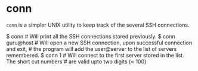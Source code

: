 # conn
`conn` is a simpler UNIX utility to keep track of the several SSH connections.

$ conn     # Will print all the SSH connections stored previously.
$ conn guru@host   # Will open a new SSH connection, upon successful connection and exit, 
                   # the program will add the user@server to the list of servers remembered.
$ conn 1   # Will connect to the first server stored in the list. The short cut numbers
           # are valid upto two digits (< 100)
